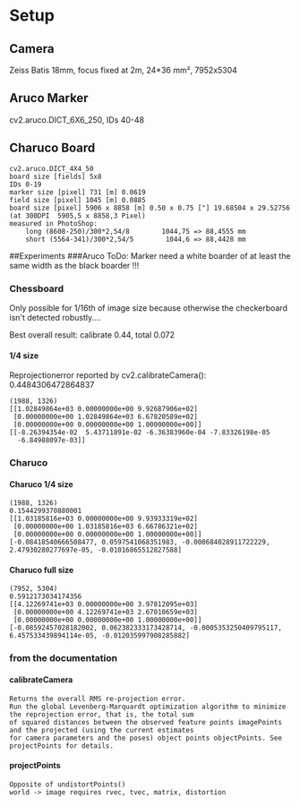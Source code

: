 # Setup
## Camera
Zeiss Batis 18mm, focus fixed at 2m, 24*36 mm², 7952x5304
## Aruco Marker
cv2.aruco.DICT_6X6_250, IDs 40-48
## Charuco Board
    cv2.aruco.DICT_4X4_50
    board size [fields] 5x8
    IDs 0-19
    marker size [pixel] 731 [m] 0.0619
    field size [pixel] 1045 [m] 0.0885
    board size [pixel] 5906 x 8858 [m] 0.50 x 0.75 ["] 19.68504 x 29.52756 (at 300DPI  5905,5 x 8858,3 Pixel)
    measured in PhotoShop:
        long (8608-250)/300*2,54/8        1044,75 => 88,4555 mm
        short (5564-341)/300*2,54/5        1044,6 => 88,4428 mm
##Experiments
###Aruco
ToDo: Marker need a white boarder of at least the same width as the black boarder !!!

### Chessboard
Only possible for 1/16th of image size because otherwise the checkerboard isn't detected robustly....

Best overall result: calibrate 0.44, total 0.072

#### 1/4 size
Reprojectionerror reported by cv2.calibrateCamera(): 0.4484306472864837

    (1988, 1326)
    [[1.02849864e+03 0.00000000e+00 9.92687906e+02]
     [0.00000000e+00 1.02849864e+03 6.67820589e+02]
     [0.00000000e+00 0.00000000e+00 1.00000000e+00]]
    [[-8.26394354e-02  5.43711891e-02 -6.36383960e-04 -7.83326198e-05
      -6.84988097e-03]]


### Charuco
#### Charuco 1/4 size
    (1988, 1326)
    0.1544299370880001
    [[1.03185816e+03 0.00000000e+00 9.93933319e+02]
     [0.00000000e+00 1.03185816e+03 6.66786321e+02]
     [0.00000000e+00 0.00000000e+00 1.00000000e+00]]
    [-0.08418540666508477, 0.0597541068351983, -0.000684028911722229, 2.47930280277697e-05, -0.01016865512827588]

#### Charuco full size
    (7952, 5304)
    0.5912173034174356
    [[4.12269741e+03 0.00000000e+00 3.97812095e+03]
     [0.00000000e+00 4.12269741e+03 2.67010659e+03]
     [0.00000000e+00 0.00000000e+00 1.00000000e+00]]
    [-0.08592457028182002, 0.062382333173428714, -0.0005353250409795117, 6.457533439894114e-05, -0.012035997908285882]


### from the documentation
#### calibrateCamera
    Returns the overall RMS re-projection error.
    Run the global Levenberg-Marquardt optimization algorithm to minimize the reprojection error, that is, the total sum
    of squared distances between the observed feature points imagePoints and the projected (using the current estimates
    for camera parameters and the poses) object points objectPoints. See projectPoints for details.

#### projectPoints
    Opposite of undistortPoints()
    world -> image requires rvec, tvec, matrix, distortion




